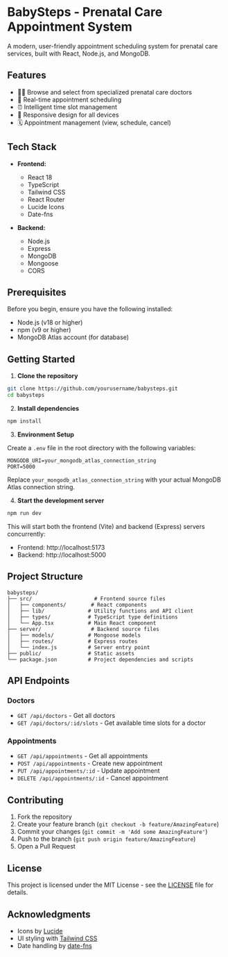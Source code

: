 # BabySteps - Prenatal Care Appointment System

A modern, user-friendly appointment scheduling system for prenatal care services, built with React, Node.js, and MongoDB.


## Features

- 👩‍⚕️ Browse and select from specialized prenatal care doctors
- 📅 Real-time appointment scheduling
- ⏰ Intelligent time slot management
- 📱 Responsive design for all devices
- 🗓️ Appointment management (view, schedule, cancel)

## Tech Stack

- **Frontend:**
  - React 18
  - TypeScript
  - Tailwind CSS
  - React Router
  - Lucide Icons
  - Date-fns

- **Backend:**
  - Node.js
  - Express
  - MongoDB
  - Mongoose
  - CORS

## Prerequisites

Before you begin, ensure you have the following installed:
- Node.js (v18 or higher)
- npm (v9 or higher)
- MongoDB Atlas account (for database)

## Getting Started

1. **Clone the repository**

```bash
git clone https://github.com/yourusername/babysteps.git
cd babysteps
```

2. **Install dependencies**

```bash
npm install
```

3. **Environment Setup**

Create a `.env` file in the root directory with the following variables:

```env
MONGODB_URI=your_mongodb_atlas_connection_string
PORT=5000
```

Replace `your_mongodb_atlas_connection_string` with your actual MongoDB Atlas connection string.

4. **Start the development server**

```bash
npm run dev
```

This will start both the frontend (Vite) and backend (Express) servers concurrently:
- Frontend: http://localhost:5173
- Backend: http://localhost:5000

## Project Structure

```
babysteps/
├── src/                    # Frontend source files
│   ├── components/        # React components
│   ├── lib/              # Utility functions and API client
│   ├── types/            # TypeScript type definitions
│   └── App.tsx           # Main React component
├── server/                # Backend source files
│   ├── models/           # Mongoose models
│   ├── routes/           # Express routes
│   └── index.js          # Server entry point
├── public/               # Static assets
└── package.json          # Project dependencies and scripts
```

## API Endpoints

### Doctors
- `GET /api/doctors` - Get all doctors
- `GET /api/doctors/:id/slots` - Get available time slots for a doctor

### Appointments
- `GET /api/appointments` - Get all appointments
- `POST /api/appointments` - Create new appointment
- `PUT /api/appointments/:id` - Update appointment
- `DELETE /api/appointments/:id` - Cancel appointment

## Contributing

1. Fork the repository
2. Create your feature branch (`git checkout -b feature/AmazingFeature`)
3. Commit your changes (`git commit -m 'Add some AmazingFeature'`)
4. Push to the branch (`git push origin feature/AmazingFeature`)
5. Open a Pull Request

## License

This project is licensed under the MIT License - see the [LICENSE](LICENSE) file for details.

## Acknowledgments

- Icons by [Lucide](https://lucide.dev/)
- UI styling with [Tailwind CSS](https://tailwindcss.com/)
- Date handling by [date-fns](https://date-fns.org/)
